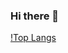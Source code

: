 ### Hi there 👋

<!--
**yannickperrenet/yannickperrenet** is a ✨ _special_ ✨ repository because its `README.md` (this file) appears on your GitHub profile.

Here are some ideas to get you started:

- 🔭 I’m currently working on ...
- 🌱 I’m currently learning ...
- ⚡ Fun fact: ...
-->

[!Top Langs](https://github-readme-stats.vercel.app/api/top-langs/?username=yannickperrenet&layout=compact)
